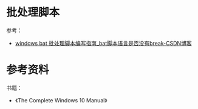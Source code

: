 # 批处理脚本

参考：

* [windows bat 批处理脚本编写指南_bat脚本语言是否没有break-CSDN博客](https://blog.csdn.net/chuangxin/article/details/104100725)



# 参考资料

书籍：

* 《The Complete Windows 10 Manual》